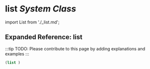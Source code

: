 # **list** *System Class*

import List from './_list.md';

<List />

## Expanded Reference: list

:::tip
TODO: Please contribute to this page by adding explanations and examples
:::

```lisp
(list )
```
